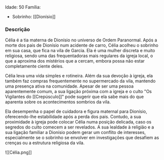 Idade: 50
Família:
- Sobrinho: [[Dionísio]]
### **Descrição**
Célia é a tia materna de Dionísio no universo de Ordem Paranormal. Após a morte dos pais de Dionísio num acidente de carro, Célia acolheu o sobrinho em sua casa, que fica na vila de Garcia. Ela é uma mulher discreta e muito religiosa, sendo uma das frequentadoras mais regulares da igreja local, o que a aproxima dos mistérios que a cercam, embora possa não estar completamente ciente deles.

Célia leva uma vida simples e rotineira. Além da sua devoção à igreja, ela também faz compras frequentemente no supermercado da vila, mantendo uma presença ativa na comunidade. Apesar de ser uma pessoa aparentemente comum, a sua ligação próxima com a igreja e o culto "Os Vigilantes do [[Crepúsculo]]" pode sugerir que ela sabe mais do que aparenta sobre os acontecimentos sombrios da vila.

Ela desempenha o papel de cuidadora e figura maternal para Dionísio, oferecendo-lhe estabilidade após a perda dos pais. Contudo, a sua proximidade à igreja pode colocar Célia numa posição delicada, caso os segredos do culto comecem a ser revelados. A sua lealdade à religião e a sua ligação familiar a Dionísio podem gerar um conflito de interesses, especialmente se o sobrinho se envolver em investigações que desafiem as crenças ou a estrutura religiosa da vila.

![[Célia.png]]